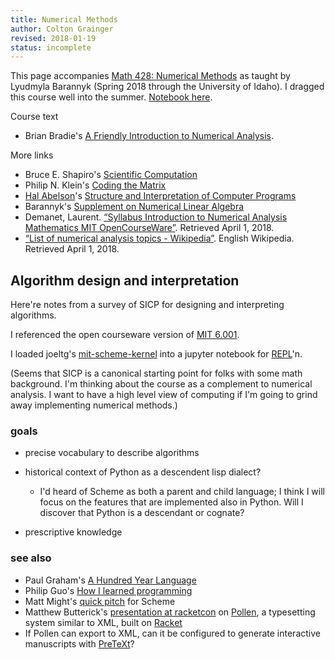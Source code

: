 ```yaml
---
title: Numerical Methods
author: Colton Grainger
revised: 2018-01-19
status: incomplete
---
```


This page accompanies [Math 428: Numerical Methods](http://www.webpages.uidaho.edu/~barannyk/Teaching/Math428.html) as taught by Lyudmyla Barannyk (Spring 2018 through the University of Idaho). I dragged this course well into the summer. [Notebook here](https://nbviewer.jupyter.org/github/coltongrainger/fy18num/).

Course text

- Brian Bradie's [A Friendly Introduction to Numerical Analysis](https://www.amazon.com/Friendly-Introduction-Numerical-Analysis/dp/0130130540).

More links

- Bruce E. Shapiro's [Scientific Computation](http://calculuscastle.com/pythonbook.html) 
- Philip N. Klein's [Coding the Matrix](http://codingthematrix.com/)
- [Hal Abelson](https://en.wikipedia.org/wiki/Hal_Abelson)'s [Structure and Interpretation of Computer Programs](https://mitpress.mit.edu/sicp/full-text/book/book.html)
- Barannyk's [Supplement on Numerical Linear Algebra](https://web.archive.org/web/20180401003517/http://www.webpages.uidaho.edu/~barannyk/Teaching/math471_NumLinAlgebra.pdf)
- Demanet, Laurent. [“Syllabus  Introduction to Numerical Analysis  Mathematics  MIT OpenCourseWare”](https://ocw.mit.edu/courses/mathematics/18-330-introduction-to-numerical-analysis-spring-2012/syllabus/). Retrieved April 1, 2018.
- [“List of numerical analysis topics - Wikipedia”](https://en.wikipedia.org/wiki/List_of_numerical_analysis_topics#Numerical_linear_algebra). English Wikipedia. Retrieved April 1, 2018.

## Algorithm design and interpretation

Here're notes from a survey of SICP for designing and interpreting algorithms.

I referenced the open courseware version of [MIT 6.001](https://ocw.mit.edu/courses/electrical-engineering-and-computer-science/6-001-structure-and-interpretation-of-computer-programs-spring-2005/index.htm). 

I loaded joeltg's [mit-scheme-kernel](https://github.com/joeltg/mit-scheme-kernel) into a jupyter notebook for [REPL](https://en.wikipedia.org/wiki/Read%E2%80%93eval%E2%80%93print_loop)'n.

(Seems that SICP is a canonical starting point for folks with some math background. I'm thinking about the course as a complement to numerical analysis. I want to have a high level view of computing if I'm going to grind away implementing numerical methods.)

### goals

- precise vocabulary to describe algorithms 
- historical context of Python as a descendent lisp dialect?

  - I'd heard of Scheme as both a parent and child language; I think I will focus on the features that are implemented also in Python. Will I discover
    that Python is a descendant or cognate?

- prescriptive knowledge

### see also 

- Paul Graham's [A Hundred Year Language](http://www.paulgraham.com/hundred.html)
- Philip Guo's [How I learned programming](http://www.pgbovine.net/how-i-learned-programming.htm)
- Matt Might's [quick pitch](http://matt.might.net/articles/best-programming-languages/#scheme) for Scheme
- Matthew Butterick's [presentation at racketcon](https://www.youtube.com/watch?v=IMz09jYOgoc) on [Pollen](http://docs.racket-lang.org/pollen/), a typesetting system similar to XML, built on [Racket](https://en.wikipedia.org/wiki/Racket_(programming_language)) 
- If Pollen can export to XML, can it be configured to generate interactive manuscripts with [PreTeXt](http://mathbook.pugetsound.edu/index.html)?
